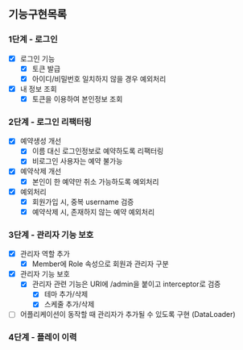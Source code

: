 ## 기능구현목록
### 1단계 - 로그인
- [x] 로그인 기능
    - [x] 토큰 발급
    - [x] 아이디/비밀번호 일치하지 않을 경우 예외처리
- [x] 내 정보 조회
    - [x] 토큰을 이용하여 본인정보 조회

### 2단계 - 로그인 리팩터링
- [x] 예약생성 개선
    - [x] 이름 대신 로그인정보로 예약하도록 리팩터링
    - [x] 비로그인 사용자는 예약 불가능
- [x] 예약삭제 개선
    - [x] 본인이 한 예약만 취소 가능하도록 예외처리
- [x] 예외처리
    - [x] 회원가입 시, 중복 username 검증
    - [x] 예약삭제 시, 존재하지 않는 예약 예외처리

### 3단계 - 관리자 기능 보호
- [x] 관리자 역할 추가
  - [x] Member에 Role 속성으로 회원과 관리자 구분
- [x] 관리자 기능 보호
  - [x] 관리자 관련 기능은 URI에 /admin을 붙이고 interceptor로 검증
    - [x] 테마 추가/삭제
    - [x] 스케줄 추가/삭제
- [ ] 어플리케이션이 동작할 때 관리자가 추가될 수 있도록 구현 (DataLoader)

### 4단계 - 플레이 이력
